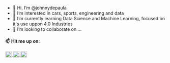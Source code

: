 - 👋 Hi, I’m @johnnydepaula
- 👀 I’m interested in cars, sports, engineering and data
- 🌱 I’m currently learning Data Science and Machine Learning, focused on it's use uppon 4.0 Industries
- 💞️ I’m looking to collaborate on ...

#### 📫 Hit me up on:
<p align="left">
  <a href="https://twitter.com/joohnnydias" target="_blank"><img align="center" src="https://cdn.jsdelivr.net/npm/simple-icons@3.0.1/icons/twitter.svg" alt="johnnydepaula" height="20" width="20" />
  </a>
  <a href="https://www.linkedin.com/in/johnny-de-paula/" target="_blank"><img align="center" src="https://cdn.jsdelivr.net/npm/simple-icons@3.0.1/icons/linkedin.svg" alt="johnnydepaula" height="20" width="20" />
  </a>
  <a href="http://www.instagram.com/joohnnydias/" target="_blank"><img align="center" src="https://cdn.jsdelivr.net/npm/simple-icons@3.0.1/icons/instagram.svg" alt="johnnydepaula" height="20" width="20" />
  </a>

<!---
johnnydepaula/johnnydepaula is a ✨ special ✨ repository because its `README.md` (this file) appears on your GitHub profile.
You can click the Preview link to take a look at your changes.
--->
